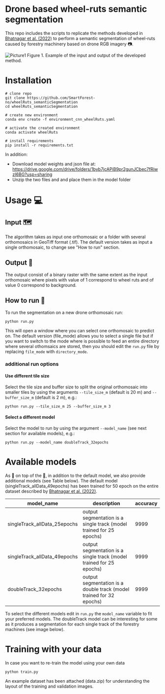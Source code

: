 # Drone based wheel-ruts semantic segmentation

This repo includes the scripts to replicate the methods developed in [Bhatnagar et al. (2022)](https://zenodo.org/record/5746878#.YoeAzKhBxaQ) to perform a semantic segmentation of wheel-ruts caused by forestry machinery based on drone RGB imagery 📷. 

![Picture1](https://user-images.githubusercontent.com/5663984/169524083-197f2a17-fbc9-4b87-b0fb-324217caade5.png)
Figure 1. Example of the input and output of the developed method.

# Installation

```
# clone repo
git clone https://github.com/SmartForest-no/wheelRuts_semanticSegmentation
cd wheelRuts_semanticSegmentation

# create new environment
conda env create -f environment_cnn_wheelRuts.yaml

# activate the created environment
conda activate wheelRuts

# install requirements
pip install -r requirements.txt
```
In addition:
- Download model weights and json file at: https://drive.google.com/drive/folders/1byb7jcAPiB9pr2gunJCbec7fRiwzI6BG?usp=sharing
- Unzip the two files and and place them in the model folder

# Usage 💻
## Input 🗺️ 
The algorithm takes as input one orthomosaic or a folder with several orthomosaics in GeoTiff format (.tif). The default version takes as input a single orthomosaic, to change see "How to run" section.

## Output 🚜
The output consist of a binary raster with the same extent as the input orthomosaic where pixels with value of 1 correspond to wheel ruts and of value 0 correspond to background.

## How to run 🏃
To run the segmentation on a new drone orthomosaic run:
```
python run.py
```
This will open a window where you can select one orthomosaic to predict on. The default version (file_mode) allows you to select a single file but if you want to switch to the mode where is possible to feed an entire directory where several othomsaics are stored, then you should edit the ```run.py``` file by replacing ```file_mode``` with ```directory_mode```.

### additional run options
#### Use different tile size
Select the tile size and buffer size to split the original orthomosaic into smaller tiles by using the arguments ```--tile_size_m``` (default is 20 m) and ```--buffer_size_m``` (default is 2 m), e.g.:
```
python run.py --tile_size_m 25 --buffer_size_m 3

```
#### Select a different model
Select the model to run by using the argument ```--model_name``` (see next section for available models), e.g.:
```
python run.py --model_name doubleTrack_32epochs

```

# Available models
As 🍒 on top of the 🎂, in addition to the default model, we also provide additional models (see Table below). The default model (singleTrack_allData_49epochs) has been trained for 50 epoch on the entire dataset described by [Bhatnagar et al. (2022)](https://zenodo.org/record/5746878#.YoeAzKhBxaQ).  

| model_name  | description | accuracy |
| ------------- | ------------- | ------------- |
| singleTrack_allData_25epochs  | output segmentation is a single track (model trained for 25 epochs) | 9999 |
| singleTrack_allData_49epochs  | output segmentation is a single track (model trained for 25 epochs) | 9999 |
| doubleTrack_32epochs  | output segmentation is a double track (model trained for 32 epochs) | 9999 |


To select the different models edit in ```run.py``` the ```model_name``` variable to fit your preferred models. The doubleTrack model can be interesting for some as it produces a segmentation for each single track of the forestry machines (see image below).


# Training with your data
In case you want to re-train the model using your own data
```
python train.py
```
An example dataset has been attached (data.zip) for understanding the layout of the training and validation images.


